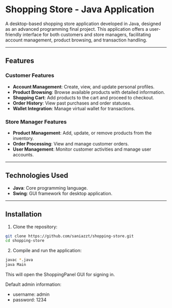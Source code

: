 # Shopping Store - Java Application

A desktop-based shopping store application developed in Java, designed as an advanced programming final project. This application offers a user-friendly interface for both customers and store managers, facilitating account management, product browsing, and transaction handling.

---

## Features

### Customer Features

- **Account Management**: Create, view, and update personal profiles.
- **Product Browsing**: Browse available products with detailed information.
- **Shopping Cart**: Add products to the cart and proceed to checkout.
- **Order History**: View past purchases and order statuses.
- **Wallet Integration**: Manage virtual wallet for transactions.

### Store Manager Features

- **Product Management**: Add, update, or remove products from the inventory.
- **Order Processing**: View and manage customer orders.
- **User Management**: Monitor customer activities and manage user accounts.

---

## Technologies Used

- **Java**: Core programming language.
- **Swing**: GUI framework for desktop application.

---

## Installation

1. Clone the repository:

```bash
git clone https://github.com/saniazzt/shopping-store.git
cd shopping-store
```

2. Compile and run the application:
```bash
javac *.java
java Main
```
This will open the ShoppingPanel GUI for signing in.

Default admin information:
- username: admin
- password: 1234
